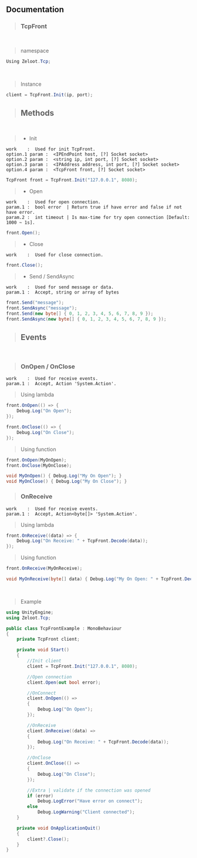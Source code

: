 ## Documentation

> ### TcpFront
<br>

> namespace
```csharp
Using Zeloot.Tcp;
```
<br>

> Instance
```csharp
client = TcpFront.Init(ip, port);
```

> ## Methods
<br>

> - Init
```
work    :  Used for init TcpFront.
option.1 param :  <IPEndPoint host, [?] Socket socket>
option.2 param :  <string ip, int port, [?] Socket socket>
option.3 param :  <IPAddress address, int port, [?] Socket socket>
option.4 param :  <TcpFront front, [?] Socket socket>
```
```csharp
TcpFront front = TcpFront.Init("127.0.0.1", 8080);
```

> - Open
```
work    :  Used for open connection.
param.1 :  bool error  | Return true if have error and false if not have error.
param.2 :  int timeout | Is max-time for try open connection [Default: 1000 ~ 1s].
```
```csharp
front.Open();
```

> - Close
```
work    :  Used for close connection.
```
```csharp
front.Close();
```

> - Send / SendAsync
```
work    :  Used for send message or data.
param.1 :  Accept, string or array of bytes
```
```csharp
front.Send("message");
front.SendAsync("message");
front.Send(new byte[] { 0, 1, 2, 3, 4, 5, 6, 7, 8, 9 });
front.SendAsync(new byte[] { 0, 1, 2, 3, 4, 5, 6, 7, 8, 9 });
```

> ## Events
<br>

> ### OnOpen / OnClose
```
work    :  Used for receive events.
param.1 :  Accept, Action 'System.Action'.
```
> Using lambda
```csharp
front.OnOpen(() => {
    Debug.Log("On Open");
});

front.OnClose(() => {
    Debug.Log("On Close");
});
```
> Using function
```csharp
front.OnOpen(MyOnOpen);
front.OnClose(MyOnClose);

void MyOnOpen() { Debug.Log("My On Open"); }
void MyOnClose() { Debug.Log("My On Close"); }
```

> ### OnReceive
```
work    :  Used for receive events.
param.1 :  Accept, Action<byte[]> 'System.Action'.
```
> Using lambda
```csharp
front.OnReceive((data) => {
    Debug.Log("On Receive: " + TcpFront.Decode(data));
});
```
> Using function
```csharp
front.OnReceive(MyOnReceive);

void MyOnReceive(byte[] data) { Debug.Log("My On Open: " + TcpFront.Decode(data));
```

<br>

> Example
```csharp
using UnityEngine;
using Zeloot.Tcp;

public class TcpFrontExample : MonoBehaviour
{
    private TcpFront client;

    private void Start()
    {
        //Init client
        client = TcpFront.Init("127.0.0.1", 8080);

        //Open connection
        client.Open(out bool error);

        //OnConnect
        client.OnOpen(() =>
        {
            Debug.Log("On Open");
        });

        //OnReceive
        client.OnReceive((data) =>
        {
            Debug.Log("On Receive: " + TcpFront.Decode(data));
        });

        //OnClose
        client.OnClose(() =>
        {
            Debug.Log("On Close");
        });

        //Extra | validate if the connection was opened
        if (error)
            Debug.LogError("Have error on connect");
        else
            Debug.LogWarning("Client connected");
    }

    private void OnApplicationQuit()
    {
        client?.Close();
    }
}
```
